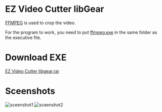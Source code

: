# EZ Video Cutter libGear
[FFMPEG](https://www.ffmpeg.org/) is used to crop the video.

For the program to work, you need to put [ffmpeg.exe](https://ffmpeg.zeranoe.com/builds/) in the same folder as the executive file.
# Download EXE
[EZ Video Cutter libgear.rar](http://soft.libgear.ru/EZ%20Video%20Cutter%20libgear.rar)
# Sceenshots
![sceenshot1](http://shaso.libgear.ru/41_CutVideo_19-12-16_21-07-26.png)
![sceenshot2](http://shaso.libgear.ru/44_CutVideo_19-12-17_21-08-30.png)
